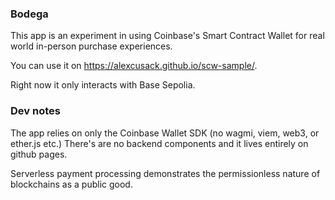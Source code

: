 ### Bodega 


This app is an experiment in using Coinbase's Smart Contract Wallet for 
real world in-person purchase experiences. 

You can use it on https://alexcusack.github.io/scw-sample/. 

Right now it only interacts with Base Sepolia. 

### Dev notes 

The app relies on only the Coinbase Wallet SDK (no wagmi, viem, web3, or ether.js etc.)
There's are no backend components and it lives entirely on github pages. 

Serverless payment processing demonstrates the permissionless nature of blockchains as a public good.

